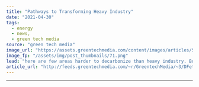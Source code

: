 ```yaml
---
title: "Pathways to Transforming Heavy Industry"
date: "2021-04-30"
tags: 
  - energy
  - news,
  - green tech media
source: "green tech media"
image_url: "https://assets.greentechmedia.com/content/images/articles/Steel_Grinding_Shutterstock_XL.jpg"
image_fp: "/assets/img/post_thumbnails/71.png"
lead: "here are few areas harder to decarbonize than heavy industry. But the stakes are high. Altogether, industry represents over 30% of global GHG emissions, when counting both direct process emissions and industrial energy use. It’s also a huge opportuni ..."
article_url: "http://feeds.greentechmedia.com/~r/GreentechMedia/~3/DFetiVVSjko/pathways-to-transforming-heavy-industry"
---
```


---
